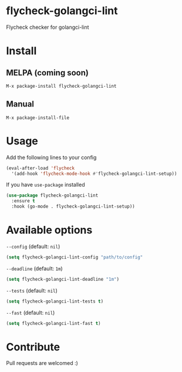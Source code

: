# flycheck-golangci-lint
Flycheck checker for golangci-lint

# Install
## MELPA (coming soon)
```
M-x package-install flycheck-golangci-lint
```

## Manual
```
M-x package-install-file
```

# Usage
Add the following lines to your config
```lisp
(eval-after-load 'flycheck                                       
  '(add-hook 'flycheck-mode-hook #'flycheck-golangci-lint-setup))
```

If you have `use-package` installed
```lisp
(use-package flycheck-golangci-lint
  :ensure t
  :hook (go-mode . flycheck-golangci-lint-setup))
```

# Available options
`--config` (default: `nil`)
```lisp
(setq flycheck-golangci-lint-config "path/to/config"
```

`--deadline` (default: `1m`)
```lisp
(setq flycheck-golangci-lint-deadline "1m")
```

`--tests` (default: `nil`)
```lisp
(setq flycheck-golangci-lint-tests t)
```

`--fast` (default: `nil`)
```lisp
(setq flycheck-golangci-lint-fast t)
```

# Contribute
Pull requests are welcomed :)
